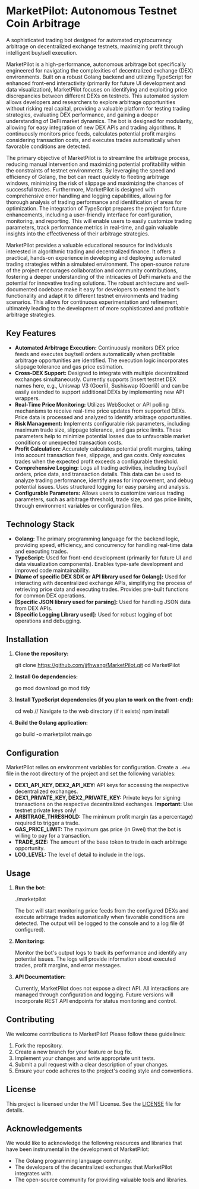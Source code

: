 # MarketPilot: Autonomous Testnet Coin Arbitrage

A sophisticated trading bot designed for automated cryptocurrency arbitrage on decentralized exchange testnets, maximizing profit through intelligent buy/sell execution.

MarketPilot is a high-performance, autonomous arbitrage bot specifically engineered for navigating the complexities of decentralized exchange (DEX) environments. Built on a robust Golang backend and utilizing TypeScript for enhanced front-end interactivity (primarily for future UI development and data visualization), MarketPilot focuses on identifying and exploiting price discrepancies between different DEXs on testnets. This automated system allows developers and researchers to explore arbitrage opportunities without risking real capital, providing a valuable platform for testing trading strategies, evaluating DEX performance, and gaining a deeper understanding of DeFi market dynamics. The bot is designed for modularity, allowing for easy integration of new DEX APIs and trading algorithms. It continuously monitors price feeds, calculates potential profit margins considering transaction costs, and executes trades automatically when favorable conditions are detected.

The primary objective of MarketPilot is to streamline the arbitrage process, reducing manual intervention and maximizing potential profitability within the constraints of testnet environments. By leveraging the speed and efficiency of Golang, the bot can react quickly to fleeting arbitrage windows, minimizing the risk of slippage and maximizing the chances of successful trades. Furthermore, MarketPilot is designed with comprehensive error handling and logging capabilities, allowing for thorough analysis of trading performance and identification of areas for optimization. The integration of TypeScript prepares the project for future enhancements, including a user-friendly interface for configuration, monitoring, and reporting. This will enable users to easily customize trading parameters, track performance metrics in real-time, and gain valuable insights into the effectiveness of their arbitrage strategies.

MarketPilot provides a valuable educational resource for individuals interested in algorithmic trading and decentralized finance. It offers a practical, hands-on experience in developing and deploying automated trading strategies within a simulated environment. The open-source nature of the project encourages collaboration and community contributions, fostering a deeper understanding of the intricacies of DeFi markets and the potential for innovative trading solutions. The robust architecture and well-documented codebase make it easy for developers to extend the bot's functionality and adapt it to different testnet environments and trading scenarios. This allows for continuous experimentation and refinement, ultimately leading to the development of more sophisticated and profitable arbitrage strategies.

## Key Features

*   **Automated Arbitrage Execution:** Continuously monitors DEX price feeds and executes buy/sell orders automatically when profitable arbitrage opportunities are identified. The execution logic incorporates slippage tolerance and gas price estimation.
*   **Cross-DEX Support:** Designed to integrate with multiple decentralized exchanges simultaneously. Currently supports [insert testnet DEX names here, e.g., Uniswap V3 (Goerli), Sushiswap (Goerli)] and can be easily extended to support additional DEXs by implementing new API wrappers.
*   **Real-Time Price Monitoring:** Utilizes WebSocket or API polling mechanisms to receive real-time price updates from supported DEXs. Price data is processed and analyzed to identify arbitrage opportunities.
*   **Risk Management:** Implements configurable risk parameters, including maximum trade size, slippage tolerance, and gas price limits. These parameters help to minimize potential losses due to unfavorable market conditions or unexpected transaction costs.
*   **Profit Calculation:** Accurately calculates potential profit margins, taking into account transaction fees, slippage, and gas costs. Only executes trades when the expected profit exceeds a configurable threshold.
*   **Comprehensive Logging:** Logs all trading activities, including buy/sell orders, price data, and transaction details. This data can be used to analyze trading performance, identify areas for improvement, and debug potential issues. Uses structured logging for easy parsing and analysis.
*   **Configurable Parameters:** Allows users to customize various trading parameters, such as arbitrage threshold, trade size, and gas price limits, through environment variables or configuration files.

## Technology Stack

*   **Golang:** The primary programming language for the backend logic, providing speed, efficiency, and concurrency for handling real-time data and executing trades.
*   **TypeScript:** Used for front-end development (primarily for future UI and data visualization components). Enables type-safe development and improved code maintainability.
*   **[Name of specific DEX SDK or API library used for Golang]:** Used for interacting with decentralized exchange APIs, simplifying the process of retrieving price data and executing trades. Provides pre-built functions for common DEX operations.
*   **[Specific JSON library used for parsing]:** Used for handling JSON data from DEX APIs.
*   **[Specific Logging Library used]:** Used for robust logging of bot operations and debugging.

## Installation

1.  **Clone the repository:**

    git clone https://github.com/jjfhwang/MarketPilot.git
    cd MarketPilot

2.  **Install Go dependencies:**

    go mod download
    go mod tidy

3.  **Install TypeScript dependencies (if you plan to work on the front-end):**

    cd web  // Navigate to the web directory (if it exists)
    npm install

4.  **Build the Golang application:**

    go build -o marketpilot main.go

## Configuration

MarketPilot relies on environment variables for configuration. Create a `.env` file in the root directory of the project and set the following variables:



*   **DEX1_API_KEY, DEX2_API_KEY:** API keys for accessing the respective decentralized exchanges.
*   **DEX1_PRIVATE_KEY, DEX2_PRIVATE_KEY:** Private keys for signing transactions on the respective decentralized exchanges. **Important:** Use testnet private keys only!
*   **ARBITRAGE_THRESHOLD:** The minimum profit margin (as a percentage) required to trigger a trade.
*   **GAS_PRICE_LIMIT:** The maximum gas price (in Gwei) that the bot is willing to pay for a transaction.
*   **TRADE_SIZE:** The amount of the base token to trade in each arbitrage opportunity.
*   **LOG_LEVEL:** The level of detail to include in the logs.

## Usage

1.  **Run the bot:**

    ./marketpilot

    The bot will start monitoring price feeds from the configured DEXs and execute arbitrage trades automatically when favorable conditions are detected. The output will be logged to the console and to a log file (if configured).

2.  **Monitoring:**

    Monitor the bot's output logs to track its performance and identify any potential issues. The logs will provide information about executed trades, profit margins, and error messages.

3.  **API Documentation:**

    Currently, MarketPilot does not expose a direct API. All interactions are managed through configuration and logging. Future versions will incorporate REST API endpoints for status monitoring and control.

## Contributing

We welcome contributions to MarketPilot! Please follow these guidelines:

1.  Fork the repository.
2.  Create a new branch for your feature or bug fix.
3.  Implement your changes and write appropriate unit tests.
4.  Submit a pull request with a clear description of your changes.
5.  Ensure your code adheres to the project's coding style and conventions.

## License

This project is licensed under the MIT License. See the [LICENSE](https://github.com/jjfhwang/MarketPilot/blob/main/LICENSE) file for details.

## Acknowledgements

We would like to acknowledge the following resources and libraries that have been instrumental in the development of MarketPilot:

*   The Golang programming language community.
*   The developers of the decentralized exchanges that MarketPilot integrates with.
*   The open-source community for providing valuable tools and libraries.